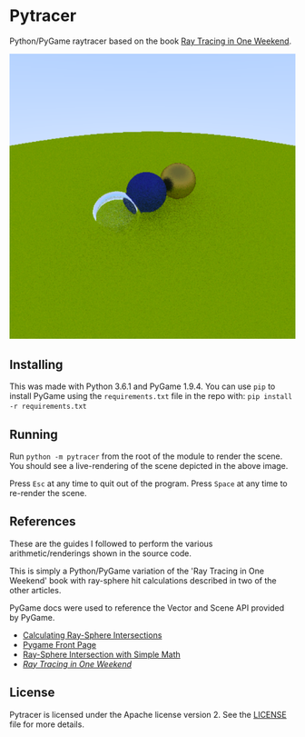 # Pytracer
Python/PyGame raytracer based on the book [Ray Tracing in One Weekend](https://raytracing.github.io/books/RayTracingInOneWeekend.html).

![rendering](render.PNG "Rendering of the scene")

## Installing
This was made with Python 3.6.1 and PyGame 1.9.4.
You can use `pip` to install PyGame using the `requirements.txt` file in the repo with:
`pip install -r requirements.txt`

## Running
Run `python -m pytracer` from the root of the module to render the scene.
You should see a live-rendering of the scene depicted in the above image.

Press `Esc` at any time to quit out of the program.
Press `Space` at any time to re-render the scene.

## References
These are the guides I followed to perform the various arithmetic/renderings shown in the source code.

This is simply a Python/PyGame variation of the 'Ray Tracing in One Weekend' book with ray-sphere hit
calculations described in two of the other articles.

PyGame docs were used to reference the Vector and Scene API provided by PyGame.

- [Calculating Ray-Sphere Intersections](https://youtu.be/HFPlKQGChpE?si=YXX-EGaqQijDr4oE)
- [Pygame Front Page](https://www.pygame.org/docs/)
- [Ray-Sphere Intersection with Simple Math](https://kylehalladay.com/blog/tutorial/math/2013/12/24/Ray-Sphere-Intersection.html)
- [_Ray Tracing in One Weekend_](https://raytracing.github.io/books/RayTracingInOneWeekend.html)

## License
Pytracer is licensed under the Apache license version 2.
See the [LICENSE](https://github.com/Kingcitaldo125/Pytracer/blob/main/LICENSE) file for more details.
